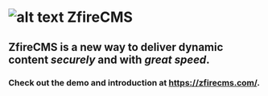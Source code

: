 # ![alt text](favicon.ico "ZfireCMS") ZfireCMS
## ZfireCMS is a new way to deliver dynamic content *_securely_* and with *_great speed_*.

### Check out the demo and introduction at https://zfirecms.com/.
